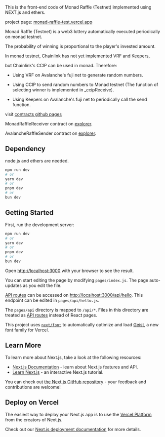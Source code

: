 This is the front-end code of Monad Raffle (Testnet) implemented using NEXT.js and ethers.

project page: [monad-raffle-test.vercel.app](https://monad-raffle-test.vercel.app)

Monad Raffle (Testnet) is a web3 lottery automatically executed periodically on monad testnet.

The probability of winning is proportional to the player's invested amount.

In monad testnet, Chainlink has not yet implemented VRF and Keepers, 

but Chainlink's CCIP can be used in monad. Therefore:

- Using VRF on Avalanche's fuji net to generate random numbers. 

- Using CCIP to send random numbers to Monad testnet (The function of selecting winner is implemented in _ccipReceive).

- Using Keepers on Avalanche's fuji net to periodically call the send function. 

visit [contracts github pages](https://github.com/YUPOBO/lottery-monad-testnet-contracts)

MonadRaffleReceiver contract on [explorer](https://testnet.monadexplorer.com/address/0x472ed72434B35Bd562886256B5De87E887340D25?tab=Contract).

AvalancheRaffleSender contract on [explorer](https://subnets-test.avax.network/c-chain/address/0x528508327b2fa3b5d622b7c83152f8fe5d6fa3f7).

## Dependency

node.js and ethers are needed.

```bash
npm run dev
# or
yarn dev
# or
pnpm dev
# or
bun dev
```

## Getting Started

First, run the development server:

```bash
npm run dev
# or
yarn dev
# or
pnpm dev
# or
bun dev
```

Open [http://localhost:3000](http://localhost:3000) with your browser to see the result.

You can start editing the page by modifying `pages/index.js`. The page auto-updates as you edit the file.

[API routes](https://nextjs.org/docs/pages/building-your-application/routing/api-routes) can be accessed on [http://localhost:3000/api/hello](http://localhost:3000/api/hello). This endpoint can be edited in `pages/api/hello.js`.

The `pages/api` directory is mapped to `/api/*`. Files in this directory are treated as [API routes](https://nextjs.org/docs/pages/building-your-application/routing/api-routes) instead of React pages.

This project uses [`next/font`](https://nextjs.org/docs/pages/building-your-application/optimizing/fonts) to automatically optimize and load [Geist](https://vercel.com/font), a new font family for Vercel.

## Learn More

To learn more about Next.js, take a look at the following resources:

- [Next.js Documentation](https://nextjs.org/docs) - learn about Next.js features and API.
- [Learn Next.js](https://nextjs.org/learn-pages-router) - an interactive Next.js tutorial.

You can check out [the Next.js GitHub repository](https://github.com/vercel/next.js) - your feedback and contributions are welcome!

## Deploy on Vercel

The easiest way to deploy your Next.js app is to use the [Vercel Platform](https://vercel.com/new?utm_medium=default-template&filter=next.js&utm_source=create-next-app&utm_campaign=create-next-app-readme) from the creators of Next.js.

Check out our [Next.js deployment documentation](https://nextjs.org/docs/pages/building-your-application/deploying) for more details.
